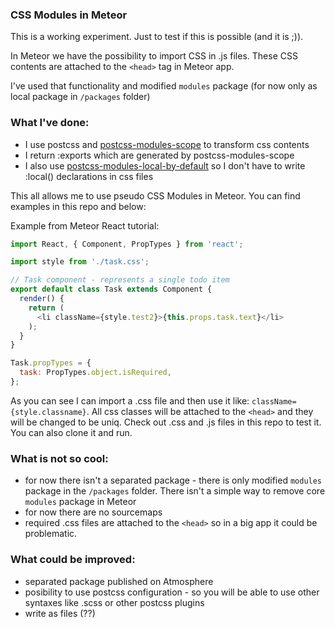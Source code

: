 ### CSS Modules in Meteor

This is a working experiment. Just to test if this is possible (and it is ;)).

In Meteor we have the possibility to import CSS in .js files. These CSS contents are attached to the `<head>` tag in Meteor app.

I've used that functionality and modified `modules` package (for now only as local package in `/packages` folder)

### What I've done:

- I use postcss and [postcss-modules-scope](https://github.com/css-modules/postcss-modules-scope) to transform css contents
- I return :exports which are generated by postcss-modules-scope
- I also use [postcss-modules-local-by-default](https://github.com/css-modules/postcss-modules-local-by-default) so I don't have to write :local() declarations in css files

This all allows me to use pseudo CSS Modules in Meteor. You can find examples in this repo and below:

Example from Meteor React tutorial:

```javascript
import React, { Component, PropTypes } from 'react';

import style from './task.css';

// Task component - represents a single todo item
export default class Task extends Component {
  render() {
    return (
      <li className={style.test2}>{this.props.task.text}</li>
    );
  }
}

Task.propTypes = {
  task: PropTypes.object.isRequired,
};
```

As you can see I can import a .css file and then use it like: `className={style.classname}`. All css classes will be attached to the `<head>` and they will be changed to be uniq. Check out .css and .js files in this repo to test it. You can also clone it and run.

### What is not so cool:

- for now there isn't a separated package - there is only modified `modules` package in the `/packages` folder. There isn't a simple way to remove core `modules` package in Meteor
- for now there are no sourcemaps
- required .css files are attached to the `<head>` so in a big app it could be problematic.

### What could be improved:

- separated package published on Atmosphere
- posibility to use postcss configuration - so you will be able to use other syntaxes like .scss or other postcss plugins
- write as files (??)
